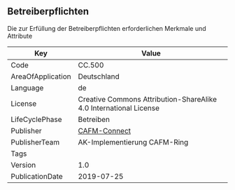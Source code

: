 ## Betreiberpflichten
Die zur Erfüllung der Betreiberpflichten erforderlichen Merkmale und Attribute

Key | Value |
--|--|
Code | CC.500 |  
AreaOfApplication | Deutschland |  
Language | de |  
License | Creative Commons Attribution-ShareAlike 4.0 International License |  
LifeCyclePhase | Betreiben |  
Publisher | [CAFM-Connect](https://www.cafm-connect.org) |  
PublisherTeam | AK-Implementierung CAFM-Ring |  
Tags |  |  
Version | 1.0 |  
PublicationDate | 2019-07-25 |  
